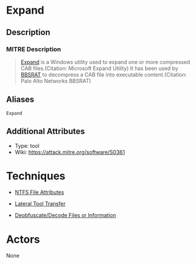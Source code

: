 
# Expand

## Description

### MITRE Description

> [Expand](https://attack.mitre.org/software/S0361) is a Windows utility used to expand one or more compressed CAB files.(Citation: Microsoft Expand Utility) It has been used by [BBSRAT](https://attack.mitre.org/software/S0127) to decompress a CAB file into executable content.(Citation: Palo Alto Networks BBSRAT)

## Aliases

```
Expand
```

## Additional Attributes

* Type: tool
* Wiki: https://attack.mitre.org/software/S0361

# Techniques


* [NTFS File Attributes](../techniques/NTFS-File-Attributes.md)

* [Lateral Tool Transfer](../techniques/Lateral-Tool-Transfer.md)
    
* [Deobfuscate/Decode Files or Information](../techniques/Deobfuscate-Decode-Files-or-Information.md)
    

# Actors

None
